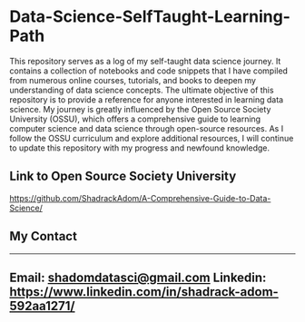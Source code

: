 # Data-Science-SelfTaught-Learning-Path

This repository serves as a log of my self-taught data science journey. It contains a collection of notebooks and code snippets that I have compiled from numerous online courses, tutorials, 
and books to deepen my understanding of data science concepts. The ultimate objective of this repository is to provide a reference for anyone interested in learning data science. 
My journey is greatly influenced by the Open Source Society University (OSSU), which offers a comprehensive guide to learning computer science and data science through open-source resources. 
As I follow the OSSU curriculum and explore additional resources, I will continue to update this repository with my progress and newfound knowledge.

## Link to Open Source Society University 
<https://github.com/ShadrackAdom/A-Comprehensive-Guide-to-Data-Science/>

## My Contact
---
Email: shadomdatasci@gmail.com
Linkedin: <https://www.linkedin.com/in/shadrack-adom-592aa1271/>
---
